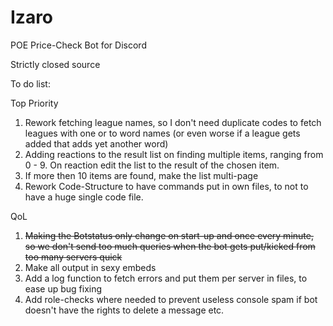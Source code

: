 # Izaro
 POE Price-Check Bot for Discord

Strictly closed source

To do list:

Top Priority

1. Rework fetching league names, so I don't need duplicate codes to fetch leagues with one or to word names (or even worse if a league gets added that adds yet another word)
2. Adding reactions to the result list on finding multiple items, ranging from 0 - 9. On reaction edit the list to the result of the chosen item.
3. If more then 10 items are found, make the list multi-page
4. Rework Code-Structure to have commands put in own files, to not to have a huge single code file.

QoL

1. ~~Making the Botstatus only change on start-up and once every minute, so we don't send too much queries when the bot gets put/kicked from too many servers quick~~
2. Make all output in sexy embeds
3. Add a log function to fetch errors and put them per server in files, to ease up bug fixing
4. Add role-checks where needed to prevent useless console spam if bot doesn't have the rights to delete a message etc.